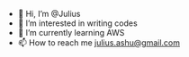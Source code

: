 - 👋 Hi, I’m @Julius
- 👀 I’m interested in writing codes
- 🌱 I’m currently learning AWS
- 📫 How to reach me julius.ashu@gmail.com

<!---
juliusashu/juliusashu is a ✨ special ✨ repository because its `README.md` (this file) appears on your GitHub profile.
You can click the Preview link to take a look at your changes.
--->
